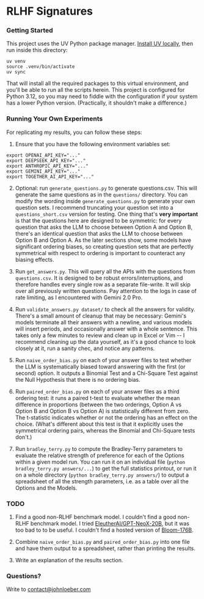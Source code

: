 # RLHF Signatures

### Getting Started

This project uses the UV Python package manager. [Install UV locally](https://docs.astral.sh/uv/getting-started/installation/),
then run inside this directory:

```
uv venv
source .venv/bin/activate
uv sync
```

That will install all the required packages to this virtual environment, and you'll be able to run all the scripts herein.
This project is configured for Python 3.12, so you may need to fiddle with the configuration if your system has a lower Python version.
(Practically, it shouldn't make a difference.)

### Running Your Own Experiments

For replicating my results, you can follow these steps:

1. Ensure that you have the following environment variables set:
```
export OPENAI_API_KEY="..."
export DEEPSEEK_API_KEY="..."
export ANTHROPIC_API_KEY="..."
export GEMINI_API_KEY="..."
export TOGETHER_AI_API_KEY="..."
```

2. Optional: run `generate_questions.py` to generate questions.csv. This will generate the same questions as in the `questions/` directory.
You can modify the wording inside `generate_questions.py` to generate your own question sets. I recommend truncating your question set into a `questions_short.csv` version
for testing. One thing that's **very important** is that the questions here are designed to be symmetric:
for every question that asks the LLM to choose between Option A and Option B, there's an identical question that asks the LLM to choose between Option B and Option A.
As the later sections show, some models have significant ordering biases, so creating question sets that are perfectly symmetrical with respect to ordering is
important to counteract any biasing effects.

3. Run `get_answers.py`. This will query all the APIs with the questions from `questions.csv`. It is designed to be robust errors/interruptions, and therefore handles
every single row as a separate file-write. It will skip over all previously written questions. Pay attention to the logs in case of rate limiting, as I encountered with Gemini 2.0 Pro.

4. Run `validate_answers.py dataset/` to check all the answers for validity. There's a small amount of cleanup that may be necessary: Gemini's models terminate all their answers with a newline, and various models will insert periods, and occasionally answer with a whole sentence.
This takes only a few minutes to review and clean up in Excel or Vim -- I recommend cleaning up the data yourself, as it's a good chance to look closely at it, run a sanity chec, and notice any patterns.

5. Run `naive_order_bias.py` on each of your answer files to test whether the LLM is systematically biased toward answering with the first (or second) option.
It outputs a Binomial Test and a Chi-Square Test against the Null Hypothesis that there is no ordering bias.

6. Run `paired_order_bias.py` on each of your answer files as a third ordering test: it runs a paired t-test to evaluate whether the mean difference
in proportions (between the two orderings, Option A vs Option B and Option B vs Option A) is statistically different from zero. The t-statistic indicates
whether or not the ordering has an effect on the choice. (What's different about this test is that it explicitly uses the symmetrical ordering pairs, whereas the Binomial and Chi-Square tests don't.)

7. Run `bradley_terry.py` to compute the Bradley-Terry parameters to evaluate the relative strength of preference for each
of the Options within a given model run. You can run it on an individual file (`python bradley_terry.py answers/...`) to get the full
statistics printout, or run it on a whole directory (`python bradley_terry.py answers/`) to output a spreadsheet of all the strength parameters,
i.e. as a table over all the Options and the Models.

### TODO

1. Find a good non-RLHF benchmark model.
I couldn't find a good non-RLHF benchmark model.
I tried [EleutherAI/GPT-NeoX-20B](https://huggingface.co/EleutherAI/gpt-neox-20b), but it was too bad to to be useful.
I couldn't find a hosted version of [Bloom-176B](https://huggingface.co/bigscience/bloom).

2. Combine `naive_order_bias.py` and `paired_order_bias.py` into one file and  have them output to a spreadsheet, rather than printing the results.

3. Write an explanation of the results section.

### Questions?

Write to contact@johnloeber.com
